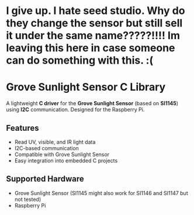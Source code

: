 # I give up. I hate seed studio. Why do they change the sensor but still sell it under the same name?????!!!! Im leaving this here in case someone can do something with this. :(

# Grove Sunlight Sensor C Library

A lightweight **C driver** for the **Grove Sunlight Sensor** (based on **SI1145**) using **I2C** communication. Designed for the Raspberry Pi.

## Features

- Read UV, visible, and IR light data
- I2C-based communication
- Compatible with Grove Sunlight Sensor
- Easy integration into embedded C projects

## Supported Hardware

- Grove Sunlight Sensor (SI1145 might also work for SI1146 and SI1147 but not tested)
- Raspberry Pi
